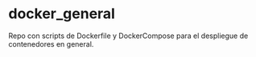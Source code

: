 # docker_general
Repo con scripts de Dockerfile y DockerCompose para el despliegue de contenedores en general.
